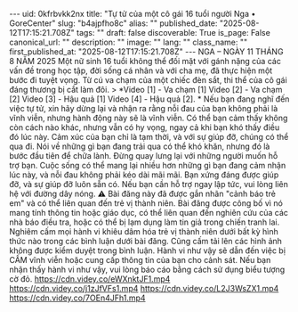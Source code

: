 --- uid: 0kfrbvkk2nx title: "Tự tử của một cô gái 16 tuổi người Nga • GoreCenter" slug: "b4ajpfho8c" alias: "" published_date: "2025-08-12T17:15:21.708Z" tags: "" draft: false discoverable: True is_page: False canonical_url: "" description: "" image: "" lang: "" class_name: "" first_published_at: "2025-08-12T17:15:21.708Z" --- NGA – NGÀY 11 THÁNG 8 NĂM 2025 Một nữ sinh 16 tuổi không thể đối mặt với gánh nặng của các vấn đề trong học tập, đời sống cá nhân và với cha mẹ, đã thực hiện một bước đi tuyệt vọng. Từ cú va chạm của một chiếc đèn sắt, thi thể của cô gái đáng thương bị cắt làm đôi. > *Video [1] - Va chạm [1] Video [2] - Va chạm [2] Video [3] - Hậu quả [1] Video [4] - Hậu quả [2]. * Nếu bạn đang nghĩ đến việc tự tử, xin hãy dừng lại và nhận ra rằng nỗi đau của bạn không phải là vĩnh viễn, nhưng hành động này sẽ là vĩnh viễn. Có thể bạn cảm thấy không còn cách nào khác, nhưng vẫn có hy vọng, ngay cả khi bạn khó thấy điều đó lúc này. Cảm xúc của bạn chỉ là tạm thời, và với sự giúp đỡ, chúng có thể qua đi. Nói về những gì bạn đang trải qua có thể khó khăn, nhưng đó là bước đầu tiên để chữa lành. Đừng quay lưng lại với những người muốn hỗ trợ bạn. Cuộc sống có thể mang lại nhiều hơn những gì bạn đang cảm nhận lúc này, và nỗi đau không phải kéo dài mãi mãi. Bạn xứng đáng được giúp đỡ, và sự giúp đỡ luôn sẵn có. Nếu bạn cần hỗ trợ ngay lập tức, vui lòng liên hệ với đường dây nóng. ⚠️ Bài đăng này đã được gắn nhãn "cảnh báo trẻ em" và có thể liên quan đến trẻ vị thành niên. Bài đăng được công bố vì nó mang tính thông tin hoặc giáo dục, có thể liên quan đến nghiên cứu của các nhà báo điều tra, hoặc có thể bị lạm dụng làm tin giả trong chiến tranh lai. Nghiêm cấm mọi hành vi khiêu dâm hóa trẻ vị thành niên dưới bất kỳ hình thức nào trong các bình luận dưới bài đăng. Cũng cấm tải lên các hình ảnh không được kiểm duyệt trong bình luận. Hành vi như vậy sẽ dẫn đến việc bị CẤM vĩnh viễn hoặc cung cấp thông tin của bạn cho cảnh sát. Nếu bạn nhận thấy hành vi như vậy, vui lòng báo cáo bằng cách sử dụng biểu tượng cờ đỏ. https://cdn.videy.co/eWXnktJF1.mp4 https://cdn.videy.co/j1zJfVFs1.mp4 https://cdn.videy.co/L2J3WsZX1.mp4 https://cdn.videy.co/7OEn4JFh1.mp4